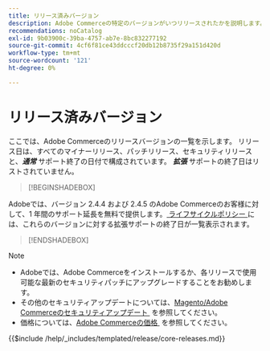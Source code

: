 ```yaml
---
title: リリース済みバージョン
description: Adobe Commerceの特定のバージョンがいつリリースされたかを説明します。
recommendations: noCatalog
exl-id: 9b03900c-39ba-4757-ab7e-8bc832277192
source-git-commit: 4cf6f81ce43ddcccf20db12b8735f29a151d420d
workflow-type: tm+mt
source-wordcount: '121'
ht-degree: 0%

---
```


# リリース済みバージョン

ここでは、Adobe Commerceのリリースバージョンの一覧を示します。 リリース日は、すべてのマイナーリリース、パッチリリース、セキュリティリリースと、**_通常_** サポート終了の日付で構成されています。 **_拡張_** サポートの終了日はリストされていません。

>[!BEGINSHADEBOX]

Adobeでは、バージョン 2.4.4 および 2.4.5 のAdobe Commerceのお客様に対して、1 年間のサポート延長を無料で提供します。[&#x200B; ライフサイクルポリシー &#x200B;](lifecycle-policy.md) には、これらのバージョンに対する拡張サポートの終了日が一覧表示されます。

>[!ENDSHADEBOX]

>[!NOTE]
>
>- Adobeでは、Adobe Commerceをインストールするか、各リリースで使用可能な最新のセキュリティパッチにアップグレードすることをお勧めします。
>- その他のセキュリティアップデートについては、[Magento/Adobe Commerceのセキュリティアップデート &#x200B;](https://helpx.adobe.com/jp/security/products/magento.html) を参照してください。
>- 価格については、[Adobe Commerceの価格 &#x200B;](https://business.adobe.com/jp/products/magento/pricing.html) を参照してください。

{{$include /help/_includes/templated/release/core-releases.md}}

<!-- Last updated from includes: 2025-10-14 10:43:33 -->
